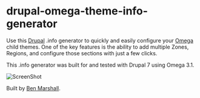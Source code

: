 drupal-omega-theme-info-generator
=================================

Use this <a href="http://drupal.org/">Drupal</a> .info generator to quickly and easily configure your <a href="http://drupal.org/project/omega">Omega</a> child themes. One of the key features is the ability to add multiple Zones, Regions, and configure those sections with just a few clicks.

This .info generator was built for and tested with Drupal 7 using Omega 3.1.

![ScreenShot](https://raw.github.com/bmarshall511/drupal-omega-theme-info-generator/master/assets/img/preview.png)

Built by <a href="http://www.benmarshall.me">Ben Marshall</a>.
